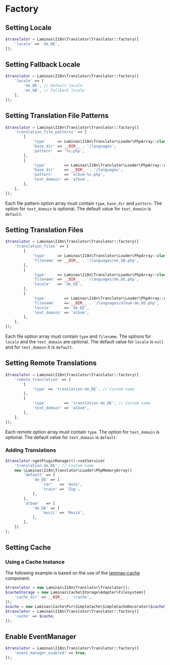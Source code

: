 # Factory

## Setting Locale

```php
$translator = Laminas\I18n\Translator\Translator::factory([
    'locale' => 'de_DE',
]);
```

## Setting Fallback Locale

```php
$translator = Laminas\I18n\Translator\Translator::factory([
    'locale' => [
        'de_DE', // Default locale
        'en_GB', // Fallback locale
    ],
]);
```

## Setting Translation File Patterns

```php
$translator = Laminas\I18n\Translator\Translator::factory([
    'translation_file_patterns' => [
        [
            'type'     => Laminas\I18n\Translator\Loader\PhpArray::class,
            'base_dir' => __DIR__ . '/languages',
            'pattern'  => '%s.php',
        ],
        [
            'type'        => Laminas\I18n\Translator\Loader\PhpArray::class,
            'base_dir'    => __DIR__ . '/languages',
            'pattern'     => 'album-%s.php',
            'text_domain' => 'album',
        ],
    ],
]);
```

Each file pattern option array must contain `type`, `base_dir` and `pattern`.
The option for `text_domain` is optional. The default value for `text_domain` is
`default`.

## Setting Translation Files

```php
$translator = Laminas\I18n\Translator\Translator::factory([
    'translation_files' => [
        [
            'type'     => Laminas\I18n\Translator\Loader\PhpArray::class,
            'filename' => __DIR__ . '/languages/en_GB.php',
        ],
        [
            'type'     => Laminas\I18n\Translator\Loader\PhpArray::class,
            'filename' => __DIR__ . '/languages/de_DE.php',
            'locale'   => 'de_DE',
        ],
        [
            'type'        => Laminas\I18n\Translator\Loader\PhpArray::class,
            'filename'    => __DIR__ . '/languages/album-de_DE.php',
            'locale'      => 'de_DE',
            'text_domain' => 'album',
        ],
    ],
]);
```

Each file option array must contain `type` and `filename`. The options for
`locale` and the `text_domain` are optional. The default value for `locale` is
`null` and for `text_domain` it is `default`.

## Setting Remote Translations

```php
$translator = Laminas\I18n\Translator\Translator::factory([
    'remote_translation' => [
        [
            'type' => 'translation-de_DE', // Custom name
        ],
        [
            'type'        => 'translation-de_DE', // Custom name
            'text_domain' => 'album',
        ],
    ],
]);
```

Each remote option array must contain `type`. The option for `text_domain` is
optional. The default value for `text_domain` is `default`.

### Adding Translations

```php
$translator->getPluginManager()->setService(
    'translation-de_DE', // Custom name
    new \Laminas\I18n\Translator\Loader\PhpMemoryArray([
        'default' => [
            'de_DE' => [
                'car'   => 'Auto',
                'train' => 'Zug',
            ],
        ],
        'album'   => [
            'de_DE' => [
                'music' => 'Musik',
            ],
        ],
    ])
);
```

## Setting Cache

### Using a Cache Instance

The following example is based on the use of the
[laminas-cache](https://docs.laminas.dev/laminas-cache/) component.

```php
$translator = new Laminas\I18n\Translator\Translator();
$cacheStorage = new Laminas\Cache\Storage\Adapter\Filesystem([
    'cache_dir' => __DIR__ . '/cache',
]);
$cache = new Laminas\Cache\Psr\SimpleCache\SimpleCacheDecorator($cacheStorage);
$translator = Laminas\I18n\Translator\Translator::factory([
    'cache' => $cache,
]);
```

## Enable EventManager

```php
$translator = Laminas\I18n\Translator\Translator::factory([
    'event_manager_enabled' => true,
]);
```

